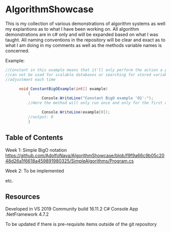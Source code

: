 # AlgorithmShowcase
This is my collection of various demonstrations of algorithm systems as well my explantions as to what I have been working on. All algorithm demonstrations are in c# only and will be expanded based on what I was taught. All naming conventions in the repository will be clear and exact as to what I am doing in my comments as well as the methods variable names is concerned.

Example: 
```csharp
//Constant in this example means that it'll only perform the action a pre designed amount of times and therefore
//can not be used for scalable databases or searching for stored variables in a collection because it requires manual 
//adjustment each time

      void ConstantBigOExample(int[] example)
          {
                Console.WriteLine("Constant BigO example 'O1':");
          //Here the method will only run once and only for the first object in the array

                Console.WriteLine(example[0]);
          //output: 0
          }     
```
## Table of Contents
Week 1: Simple BigO notation https://github.com/AdolfoNava/AlgorithmShowcase/blob/f9f9a66c9b05c2048d26a1f6618a459891980325/SimpleAlgorithms/Program.cs

Week 2: To be implemented

etc.
## Resources
Developed in VS 2019 Community build 16.11.2 C# Console App .NetFramework 4.7.2

To be updated if there is pre-requisite items outside of the git repository 
